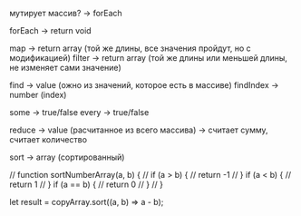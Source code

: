 мутирует массив? -> forEach



forEach -> return void

map -> return array (той же длины, все значения пройдут, но с модификацией)
filter -> return array (той же длины или меньшей длины, не изменяет сами 
значение)

find -> value (ожно из значений, которое есть в массиве)
findIndex -> number (index)

some -> true/false
every -> true/false

reduce -> value (расчитанное из всего массива) -> считает сумму, считает количество

sort -> array (сортированный)




// function sortNumberArray(a, b) {
//   if (a > b) {
//     return -1
//   } if (a < b) {
//     return 1
//   } if (a == b) {
//     return 0
//   }
// }

let result = copyArray.sort((a, b) => a - b);
